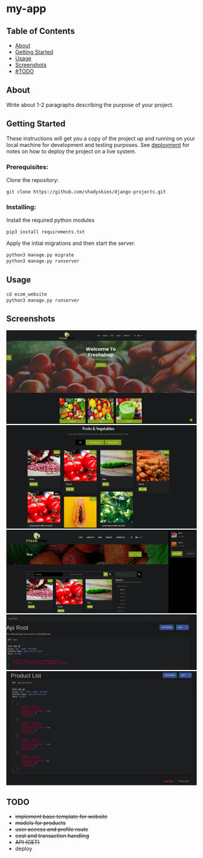 # my-app

## Table of Contents

- [About](#about)
- [Getting Started](#getting_started)
- [Usage](#usage)
- [Screenshots](#ss)
- [#TODO](#todo)

## About <a name = "about"></a>

Write about 1-2 paragraphs describing the purpose of your project.

## Getting Started <a name = "getting_started"></a>

These instructions will get you a copy of the project up and running on your local machine for development and testing purposes. See [deployment](#deployment) for notes on how to deploy the project on a live system.

### Prerequisites:

Clone the repository: 

```
git clone https://github.com/shadyskies/django-projects.git
```

### Installing:

Install the required python modules

```
pip3 install requirements.txt
```
Apply the intial migrations and then start the server.

```
python3 manage.py migrate
python3 manage.py runserver
```


## Usage <a name = "usage"></a>
```
cd ecom_website
python3 manage.py runserver
```
## Screenshots <a name = "ss"></a>
<img src="screens/1.png">
<img src="screens/2.png">
<img src="screens/3.png">
<img src="screens/4.png">
<img src="screens/5.png">


## TODO<a name = 'todo'>
- ~~implement base template for website~~
- ~~models for products~~
- ~~user access and profile route~~
- ~~cost and transaction handling~~
- ~~API (GET)~~
- deploy